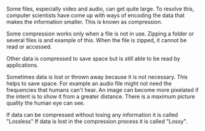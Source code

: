 Some files, especially video and audio, can get quite large.  To resolve this, computer scientists have come up with ways of encoding the data that makes the information smaller.  This is known as compression.

Some compression works only when a file is not in use.  Zipping a folder or several files is and example of this.  When the file is zipped, it cannot be read or accessed.

Other data is compressed to save space but is still able to be read by applications.  

Sometimes data is lost or thrown away because it is not necessary.  This helps to save space.  For example an audio file might not need the frequencies that humans can't hear.  An image can become more pixelated if the intent is to show it from a greater distance.  There is a maximum picture quality the human eye can see.

If data can be compressed without losing any information it is called "Lossless"
If data is lost in the compression process it is called "Lossy".